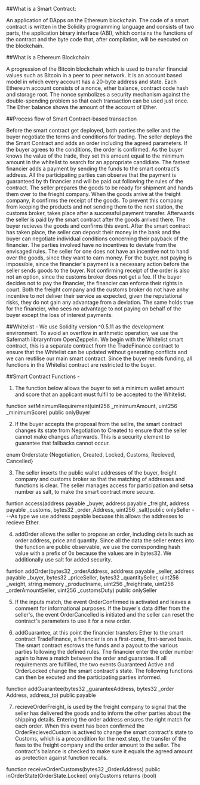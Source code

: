 ##What is a Smart Contract: 

An application of DApps on the Ethereum blockchain. The code of a smart contract is written in the Solidity programming language and consists of two parts, the application binary interface (ABI), which contains the functions of the contract and the byte code that, after compilation, will be executed on the blockchain.

##What is a Ethereum Blockchain:

A progression of the Bitcoin blockchain which is used to transfer financial values such as Bitcoin in a peer to peer network. It is an account based model in which every account has a 20-byte address and state. Each Ethereum account consists of a nonce, ether balance, contract code  hash and storage root. The nonce symbolizes a security mechanism against the double-spending problem so that each transaction can be used just once. The Ether balance shows the amount of the account of Ether.

##Process flow of Smart Contract-based transaction

Before the smart contract get deployed, both parties the seller and the buyer negotiate the terms and conditions for trading. The seller deploys the the Smart Contract and adds an order including the agreed parameters. If the buyer agrees to the conditions, the order is confirmed. As the buyer knows the value of the trade, they set this amount equal to the minimum amount in the whitelist to search for an appropriate candidiate. The fastest financier adds a payment by sending the funds to the smart contract's address. All the participating parties can observe that the payment is guaranteed by th financier and will be paid out following the rules of the contract. The seller prepares the goods to be ready for shipment and hands them over to the frieght company. When the goods arrive at the freight company, it confirms the receipt of the goods. To prevent this company from keeping the products and not sending them to the next station, the customs broker, takes place after a successful payment transfer. Afterwards the seller is paid by the smart contract after the goods arrived there. The buyer recieves the goods and confirms this event. After the smart contract has taken place, the seller can deposit their money in the bank and the buyer can negotiate individual conditions concerning their payback of the financier.
The parties involved have no incentives to deviate from the envisaged rules. The seller for one does not have an incentive not to hand over the goods, since they want to earn money. For the buyer, not paying is impossible, since the financier's payment is a necessary action before the seller sends goods to the buyer. Not confirming receipt of the order is also not an option, since the customs broker does not get a fee. If the buyer decides not to pay the financier, the financier can enforce their rights in court. Both the freight company and the customs broker do not have anhy incentive to not deliver their service as expected, given the reputational risks, they do not gain any advantage from a deviation. The same holds true for the financier, who sees no advantage to not paying on behalf of the buyer except the loss of interest payments. 

##Whitelist - 
We use Solidity version ^0.5.11 as the development environment. To avoid an overflow in arithmetic operation, we use the Safemath librarynfrom OpenZeppelin. We begin with the Whitelist smart contract, this is a separate contract from the TradeFinance contract to ensure that the Whitelist can be updated without generating conflicts and we can reutilise our main smart contract. Since the buyer needs funding, all functions in the Whitelist contract are restricted to the buyer. 

##Smart Contract Functions - 

1) The function below allows the buyer to set a minimum wallet amount and score that an applicant must fulfil to be accepted to the Whitelist. 

function setMinimumRequirement(uint256 _minimumAmount, uint256 _minimumScore) public onlyBuyer 

2) If the buyer accepts the proposal from the sellre, the smart contract changes its state from Negotiation to Created to ensure that the seller cannot make changes afterwards. This is a security element to guarantee that fallbacks cannot occur.

enum Orderstate {Negotiation, Created, Locked, Customs, Recieved, Cancelled}

3) The seller inserts the public wallet addresses of the buyer, freight company and customs broker so that the matching of addresses and functions is clear. The seller manages access for participation and setsa number as salt, to make the smart contract more secure.

funtion access(address payable _buyer, address payable _freight, address payable _customs, bytes32 _order_Address, uint256 _salt)public    onlySeller   ---As type we use address payable becuase this allows the addresses to recieve Ether.

4) addOrder allows the seller to propose an order, including details such as order address, price and quantity. Since all the data the seller enters into the function are public observable, we use the corresponding hash value with a prefix of 0x because the values are in bytes32. We additionally use salt for added security. 

funtion addOrder(bytes32 _orderAddress, adddress payable 
   _seller, address payable _buyer, bytes32 _priceSeller,
   bytes32 _quantitySeller, uint256 _weight, string memory
   _productname, uint256 _freightrate, uint256
  _orderAmountSeller, uint256 _customsDuty) public
  onlySeller

5) If the inputs match, the event OrderConfirmed is activated and leaves a comment for informational purposes. If the buyer's data differ from the seller's, the event OrderCancelled is initiated and the seller can reset the contract's parameters to use it for a new order. 

6) addGuarantee, at this point the financier transfers Ether to the smart contract TradeFinance, a financier is on a first-come, first-served basis. The smart contract escrows the funds and a payout to the various parties following the defined rules. The financier enter the order number again to have a match between the order and guarantee. If all requirements are fulfilled, the two events Guaranteed Active and OrderLocked change the smart contract's state. The following functions can then be excuted and the participating parties informed. 

function addGuarantee(bytes32 _guaranteeAddress, bytes32
   _order Address, address_to) public payable
   
7) recieveOrderFreight, is used by the freight company to signal that the seller has delivered the goods and to inform the other parties about the shipping details. Entering the order address ensures the right match for each order. When this event has been confirmed the OrderRecievedCustom is actived to change the smart contract's state to Customs, which is a precondition for the next step, the transfer of the fees to the freight company and the order amount to the seller. The contract's balance is checked to make sure it equals the agreed amount as protection against function recalls. 

function receiveOrderCustoms(bytes32 _OrderAddress) public
    inOrderState(OrderState.Locked) onlyCustoms returns (bool)


